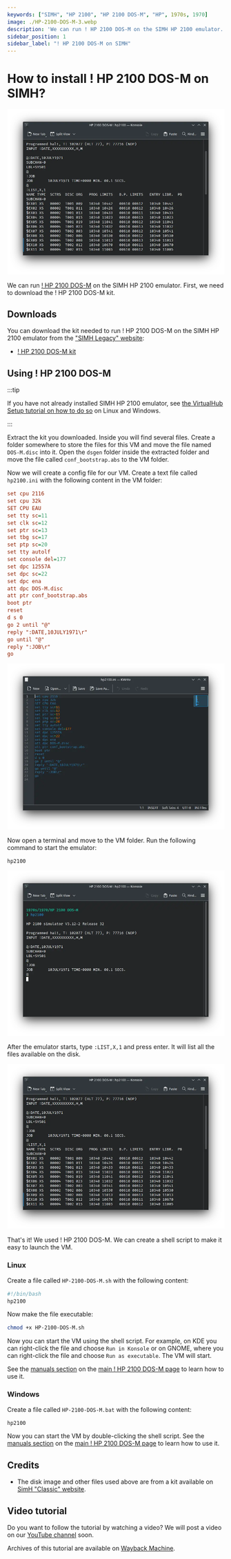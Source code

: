 ```yaml
---
keywords: ["SIMH", "HP 2100", "HP 2100 DOS-M", "HP", 1970s, 1970]
image: ./HP-2100-DOS-M-3.webp
description: 'We can run ! HP 2100 DOS-M on the SIMH HP 2100 emulator. First, we need to download the ! HP 2100 DOS-M kit. You can download the kit needed to run ! HP 2100 DOS-M on the SIMH HP 2100 emulator from the "SIMH Legacy" website:'
sidebar_position: 1
sidebar_label: "! HP 2100 DOS-M on SIMH"
---
```


# How to install ! HP 2100 DOS-M on SIMH?

![SIMH HP 2100 emulator with ! HP 2100 DOS-M](./HP-2100-DOS-M-3.webp)

We can run [! HP 2100 DOS-M](/1970s/1970/hp2100dos-m) on the SIMH HP 2100 emulator. First, we need to download the ! HP 2100 DOS-M kit.

## Downloads

You can download the kit needed to run ! HP 2100 DOS-M on the SIMH HP 2100 emulator from the ["SIMH Legacy" website](http://simh.trailing-edge.com/):

- [! HP 2100 DOS-M kit](http://simh.trailing-edge.com/kits/DOS-M.zip)

## Using ! HP 2100 DOS-M

:::tip

If you have not already installed SIMH HP 2100 emulator, see [the VirtualHub Setup tutorial on how to do so](https://setup.virtualhub.eu.org/simh-hp2100/) on Linux and Windows.

:::

Extract the kit you downloaded. Inside you will find several files. Create a folder somewhere to store the files for this VM and move the file named `DOS-M.disc` into it. Open the `dsgen` folder inside the extracted folder and move the file called `conf_bootstrap.abs` to the VM folder.

Now we will create a config file for our VM. Create a text file called `hp2100.ini` with the following content in the VM folder:

```ini
set cpu 2116
set cpu 32k
SET CPU EAU
set tty sc=11
set clk sc=12
set ptr sc=13
set tbg sc=17
set ptp sc=20
set tty autolf
set console del=177
set dpc 12557A
set dpc sc=22
set dpc ena
att dpc DOS-M.disc
att ptr conf_bootstrap.abs
boot ptr
reset
d s 0
go 2 until "@"
reply ":DATE,10JULY1971\r"
go until "@"
reply ":JOB\r"
go
```

![hp2100.ini](./HP-2100-DOS-M-1.webp)

Now open a terminal and move to the VM folder. Run the following command to start the emulator:

```bash
hp2100
```

![hp2100](./HP-2100-DOS-M-2.webp)

After the emulator starts, type `:LIST,X,1` and press enter. It will list all the files available on the disk.

![List of files in ! HP 2100 DOS-M](./HP-2100-DOS-M-3.webp)

That's it! We used ! HP 2100 DOS-M. We can create a shell script to make it easy to launch the VM.

### Linux

Create a file called `HP-2100-DOS-M.sh` with the following content:

```bash
#!/bin/bash
hp2100
```

Now make the file executable:

```bash
chmod +x HP-2100-DOS-M.sh
```

Now you can start the VM using the shell script. For example, on KDE you can right-click the file and choose `Run in Konsole` or on GNOME, where you can right-click the file and choose `Run as executable`. The VM will start.

See the [manuals section](/1970s/1970/hp2100dos-m/#manuals) on the [main ! HP 2100 DOS-M page](/1970s/1970/hp2100dos-m/) to learn how to use it.

### Windows

Create a file called `HP-2100-DOS-M.bat` with the following content:

```bash
hp2100
```

Now you can start the VM by double-clicking the shell script. See the [manuals section](/1970s/1970/hp2100dos-m/#manuals) on the [main ! HP 2100 DOS-M page](/1970s/1970/hp2100dos-m/) to learn how to use it.

## Credits

- The disk image and other files used above are from a kit available on [SimH "Classic" website](http://simh.trailing-edge.com/).

## Video tutorial

Do you want to follow the tutorial by watching a video? We will post a video on our [YouTube channel](https://www.youtube.com/@virtua1hub) soon.

Archives of this tutorial are available on [Wayback Machine](https://web.archive.org/web/*/https://virtualhub.eu.org/1970s/1970/hp2100dos-m/simh/).
